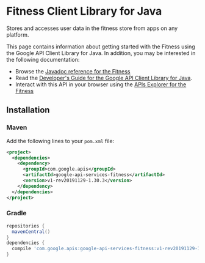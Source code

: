 # Fitness Client Library for Java

Stores and accesses user data in the fitness store from apps on any platform.

This page contains information about getting started with the Fitness
using the Google API Client Library for Java. In addition, you may be interested
in the following documentation:

* Browse the [Javadoc reference for the Fitness][javadoc]
* Read the [Developer's Guide for the Google API Client Library for Java][google-api-client].
* Interact with this API in your browser using the [APIs Explorer for the Fitness][api-explorer]

## Installation

### Maven

Add the following lines to your `pom.xml` file:

```xml
<project>
  <dependencies>
    <dependency>
      <groupId>com.google.apis</groupId>
      <artifactId>google-api-services-fitness</artifactId>
      <version>v1-rev20191129-1.30.3</version>
    </dependency>
  </dependencies>
</project>
```

### Gradle

```gradle
repositories {
  mavenCentral()
}
dependencies {
  compile 'com.google.apis:google-api-services-fitness:v1-rev20191129-1.30.3'
}
```

[javadoc]: https://googleapis.dev/java/google-api-services-fitness/latest/index.html
[google-api-client]: https://github.com/googleapis/google-api-java-client/
[api-explorer]: https://developers.google.com/apis-explorer/#p/fitness/v1/
